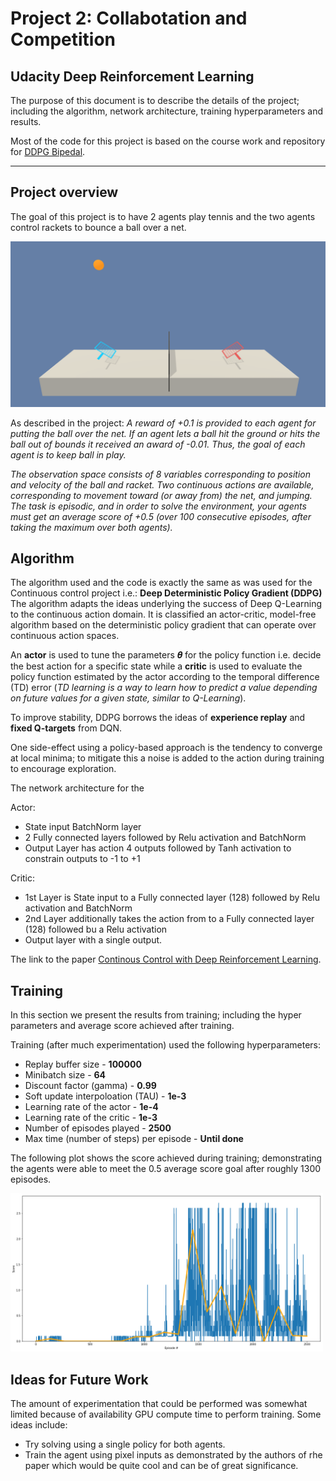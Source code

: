 [//]: # (Image References)
[image1]: images/tennis.png "Tennis"

# Project 2: Collabotation and Competition
## Udacity Deep Reinforcement Learning
The purpose of this document is to describe the details of the project; including the algorithm, network architecture, training hyperparameters and results.

Most of the code for this project is based on the course work and repository for [DDPG Bipedal](https://github.com/udacity/deep-reinforcement-learning/tree/master/ddpg-bipedal).

--- 
## Project overview 
The goal of this project is to have 2 agents play tennis and the two agents control rackets to bounce a ball over a net.

![image1]

As described in the project: *A reward of +0.1 is provided to each agent for putting the ball over the net. If an agent lets a ball hit the ground or hits the ball out of bounds it received an award of -0.01. Thus, the goal of each agent is to keep ball in play.*

*The observation space consists of 8 variables corresponding to position and velocity of the ball and racket. Two continuous actions are available, corresponding to movement toward (or away from) the net, and jumping.*
*The task is episodic, and in order to solve the environment, your agents must get an average score of +0.5 (over 100 consecutive episodes, after taking the maximum over both agents).*

## Algorithm 

The algorithm used and the code is exactly the same as was used for the Continuous control project i.e.:
**Deep Deterministic Policy Gradient (DDPG)** The algorithm adapts the ideas underlying the success of Deep Q-Learning to the continuous
  action domain. It is classified an actor-critic, model-free algorithm based on the deterministic policy gradient that can operate over continuous action spaces.

An **actor** is used to tune the parameters 𝜽 for the policy function i.e. decide the best action for a specific state while a **critic** is used to evaluate the policy function estimated by the actor according to the temporal difference (TD) error (*TD learning is a way to learn how to predict a value depending on future values for a given state, similar to Q-Learning*). 

To improve stability, DDPG borrows the ideas of **experience replay** and **fixed Q-targets** from DQN.

One side-effect using a policy-based approach is the tendency to converge at local minima; to mitigate this a noise is added to the action during training to encourage exploration. 

The network architecture for the

Actor:
* State input BatchNorm layer
* 2 Fully connected layers followed by Relu activation and BatchNorm
* Output Layer has action 4 outputs followed by Tanh activation to constrain outputs to -1 to +1

Critic:
* 1st Layer is State input to a Fully connected layer (128) followed by Relu activation and BatchNorm
* 2nd Layer additionally takes the action from to a Fully connected layer (128) followed bu a Relu activation
* Output layer with a single output.

The link to the paper [Continous Control with Deep Reinforcement Learning](https://arxiv.org/pdf/1509.02971.pdf). 

## Training  
In this section we present the results from training; including the hyper parameters and average score achieved after training. 


Training (after much experimentation) used the following hyperparameters:
- Replay buffer size - **100000** 
- Minibatch size - **64**
- Discount factor (gamma) - **0.99**
- Soft update interpoloation (TAU) - **1e-3**
- Learning rate of the actor - **1e-4**
- Learning rate of the critic - **1e-3**
- Number of episodes played - **2500**
- Max time (number of steps) per episode - **Until done** 

The following plot shows the score achieved during training; demonstrating the agents were able to meet the 0.5 average score goal after roughly 1300 episodes.

<img src="images/plot_training.png" width="500px">


## Ideas for Future Work 
The amount of experimentation that could be performed was somewhat limited because of availability GPU compute time to perform training. Some ideas include: 
- Try solving using a single policy for both agents.
- Train the agent using pixel inputs as demonstrated by the authors of rhe paper which would be quite cool and can be of great significance.